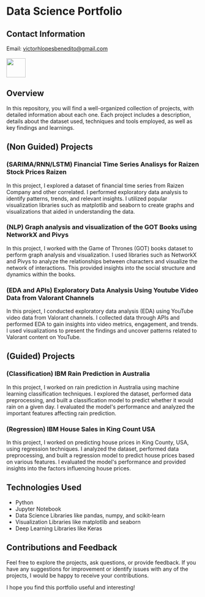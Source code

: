 <!DOCTYPE html>
<html>
<head>
</head>
<body>
  <h1>Data Science Portfolio</h1>

<h2>Contact Information</h2>
<div>
  <span>Email: <a href="mailto:victorhlopesbenedito@gmail.com">victorhlopesbenedito@gmail.com</a></span>

  </div>
  <br>
  </div>
  
  <a href="www.linkedin.com/in/victor-benedito">
  <img src="https://cdn.jsdelivr.net/gh/devicons/devicon/icons/linkedin/linkedin-original.svg",height="50px" width="50px" />
          </a>
</div>

  <h2>Overview</h2>
  <p>In this repository, you will find a well-organized collection of projects, with detailed information about each one. Each project includes a description, details about the dataset used, techniques and tools employed, as well as key findings and learnings.</p>
  
  <h2>(Non Guided) Projects</h2>
  <h3>(SARIMA/RNN/LSTM) Financial Time Series Analisys for Raizen Stock Prices Raizen</h3>
  <p>In this project, I explored a dataset of financial time series from Raizen Company and other correlated. I performed exploratory data analysis to identify patterns, trends, and relevant insights. I utilized popular visualization libraries such as matplotlib and seaborn to create graphs and visualizations that aided in understanding the data.</p>

  <h3>(NLP) Graph analysis and visualization of the GOT Books using NetworkX and Pivys</h3>
  <p>In this project, I worked with the Game of Thrones (GOT) books dataset to perform graph analysis and visualization. I used libraries such as NetworkX and Pivys to analyze the relationships between characters and visualize the network of interactions. This provided insights into the social structure and dynamics within the books.</p>

  <h3>(EDA and APIs) Exploratory Data Analysis Using Youtube Video Data from Valorant Channels</h3>
   <p>In this project, I conducted exploratory data analysis (EDA) using YouTube video data from Valorant channels. I collected data through APIs and performed EDA to gain insights into video metrics, engagement, and trends. I used visualizations to present the findings and uncover patterns related to Valorant content on YouTube.</p>
  
  <h2>(Guided) Projects</h2>
  <h3>(Classification) IBM Rain Prediction in Australia</h3>
  <p>In this project, I worked on rain prediction in Australia using machine learning classification techniques. I explored the dataset, performed data preprocessing, and built a classification model to predict whether it would rain on a given day. I evaluated the model's performance and analyzed the important features affecting rain prediction.</p>

  
  <h3>(Regression) IBM House Sales in King Count USA</h3>
  <p>In this project, I worked on predicting house prices in King County, USA, using regression techniques. I analyzed the dataset, performed data preprocessing, and built a regression model to predict house prices based on various features. I evaluated the model's performance and provided insights into the factors influencing house prices.</p>
  
  <h2>Technologies Used</h2>
  <ul>
    <li>Python</li>
    <li>Jupyter Notebook</li>
    <li>Data Science Libraries like pandas, numpy, and scikit-learn</li>
    <li>Visualization Libraries like matplotlib and seaborn</li>
    <li>Deep Learning Libraries like Keras</li>
  </ul>

  <h2>Contributions and Feedback</h2>
  <p>Feel free to explore the projects, ask questions, or provide feedback. If you have any suggestions for improvement or identify issues with any of the projects, I would be happy to receive your contributions.

  <p>I hope you find this portfolio useful and interesting!</p>
</body>
</html>
